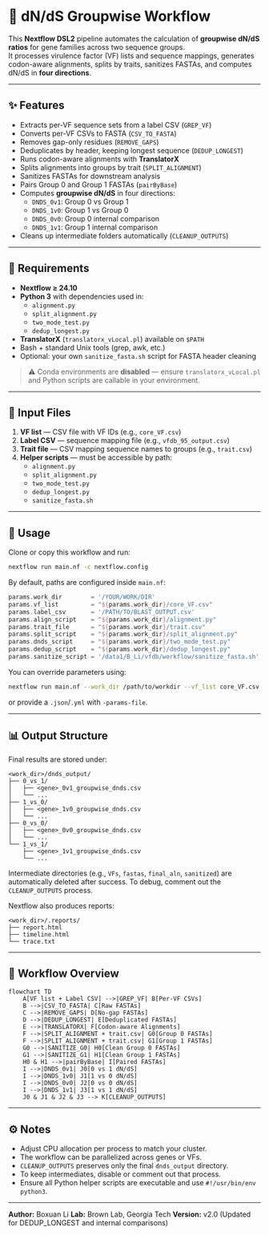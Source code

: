 
# 🧬 dN/dS Groupwise Workflow

This **Nextflow DSL2** pipeline automates the calculation of **groupwise dN/dS ratios** for gene families across two sequence groups.  
It processes virulence factor (VF) lists and sequence mappings, generates codon-aware alignments, splits by traits, sanitizes FASTAs, and computes dN/dS in **four directions**.

---

## ✨ Features

- Extracts per-VF sequence sets from a label CSV (`GREP_VF`)
- Converts per-VF CSVs to FASTA (`CSV_TO_FASTA`)
- Removes gap-only residues (`REMOVE_GAPS`)
- Deduplicates by header, keeping longest sequence (`DEDUP_LONGEST`)
- Runs codon-aware alignments with **TranslatorX**
- Splits alignments into groups by trait (`SPLIT_ALIGNMENT`)
- Sanitizes FASTAs for downstream analysis
- Pairs Group 0 and Group 1 FASTAs (`pairByBase`)
- Computes **groupwise dN/dS** in four directions:
  - `DNDS_0v1`: Group 0 vs Group 1  
  - `DNDS_1v0`: Group 1 vs Group 0  
  - `DNDS_0v0`: Group 0 internal comparison  
  - `DNDS_1v1`: Group 1 internal comparison
- Cleans up intermediate folders automatically (`CLEANUP_OUTPUTS`)

---

## 🧩 Requirements

- **Nextflow ≥ 24.10**
- **Python 3** with dependencies used in:
  - `alignment.py`
  - `split_alignment.py`
  - `two_mode_test.py`
  - `dedup_longest.py`
- **TranslatorX** (`translatorx_vLocal.pl`) available on `$PATH`
- Bash + standard Unix tools (grep, awk, etc.)
- Optional: your own `sanitize_fasta.sh` script for FASTA header cleaning

> ⚠️ Conda environments are **disabled** — ensure `translatorx_vLocal.pl` and Python scripts are callable in your environment.

---

## 📂 Input Files

1. **VF list** — CSV file with VF IDs (e.g., `core_VF.csv`)  
2. **Label CSV** — sequence mapping file (e.g., `vfdb_95_output.csv`)  
3. **Trait file** — CSV mapping sequence names to groups (e.g., `trait.csv`)  
4. **Helper scripts** — must be accessible by path:
   - `alignment.py`
   - `split_alignment.py`
   - `two_mode_test.py`
   - `dedup_longest.py`
   - `sanitize_fasta.sh`

---

## 🚀 Usage

Clone or copy this workflow and run:

```bash
nextflow run main.nf -c nextflow.config
````

By default, paths are configured inside `main.nf`:

```groovy
params.work_dir        = '/YOUR/WORK/DIR'
params.vf_list         = "${params.work_dir}/core_VF.csv"
params.label_csv       = '/PATH/TO/BLAST_OUTPUT.csv'
params.align_script    = "${params.work_dir}/alignment.py"
params.trait_file      = "${params.work_dir}/trait.csv"
params.split_script    = "${params.work_dir}/split_alignment.py"
params.dnds_script     = "${params.work_dir}/two_mode_test.py"
params.dedup_script    = "${params.work_dir}/dedup_longest.py"
params.sanitize_script = '/data1/B_Li/vfdb/workflow/sanitize_fasta.sh'
```

You can override parameters using:

```bash
nextflow run main.nf --work_dir /path/to/workdir --vf_list core_VF.csv
```

or provide a `.json`/`.yml` with `-params-file`.

---

## 📊 Output Structure

Final results are stored under:

```
<work_dir>/dnds_output/
├── 0_vs_1/
│   ├── <gene>_0v1_groupwise_dnds.csv
│   └── ...
├── 1_vs_0/
│   ├── <gene>_1v0_groupwise_dnds.csv
│   └── ...
├── 0_vs_0/
│   ├── <gene>_0v0_groupwise_dnds.csv
│   └── ...
└── 1_vs_1/
    ├── <gene>_1v1_groupwise_dnds.csv
    └── ...
```

Intermediate directories (e.g., `VFs`, `fastas`, `final_aln`, `sanitized`) are automatically deleted after success.
To debug, comment out the `CLEANUP_OUTPUTS` process.

Nextflow also produces reports:

```
<work_dir>/.reports/
├── report.html
├── timeline.html
└── trace.txt
```

---

## 🧠 Workflow Overview

```mermaid
flowchart TD
    A[VF list + Label CSV] -->|GREP_VF| B[Per-VF CSVs]
    B -->|CSV_TO_FASTA| C[Raw FASTAs]
    C -->|REMOVE_GAPS| D[No-gap FASTAs]
    D -->|DEDUP_LONGEST| E[Deduplicated FASTAs]
    E -->|TRANSLATORX| F[Codon-aware Alignments]
    F -->|SPLIT_ALIGNMENT + trait.csv| G0[Group 0 FASTAs]
    F -->|SPLIT_ALIGNMENT + trait.csv| G1[Group 1 FASTAs]
    G0 -->|SANITIZE_G0| H0[Clean Group 0 FASTAs]
    G1 -->|SANITIZE_G1| H1[Clean Group 1 FASTAs]
    H0 & H1 -->|pairByBase| I[Paired FASTAs]
    I -->|DNDS_0v1| J0[0 vs 1 dN/dS]
    I -->|DNDS_1v0| J1[1 vs 0 dN/dS]
    I -->|DNDS_0v0| J2[0 vs 0 dN/dS]
    I -->|DNDS_1v1| J3[1 vs 1 dN/dS]
    J0 & J1 & J2 & J3 --> K[CLEANUP_OUTPUTS]
```

---

## ⚙️ Notes

* Adjust CPU allocation per process to match your cluster.
* The workflow can be parallelized across genes or VFs.
* `CLEANUP_OUTPUTS` preserves only the final `dnds_output` directory.
* To keep intermediates, disable or comment out that process.
* Ensure all Python helper scripts are executable and use `#!/usr/bin/env python3`.

---

**Author:** Boxuan Li
**Lab:** Brown Lab, Georgia Tech
**Version:** v2.0 (Updated for DEDUP_LONGEST and internal comparisons)
